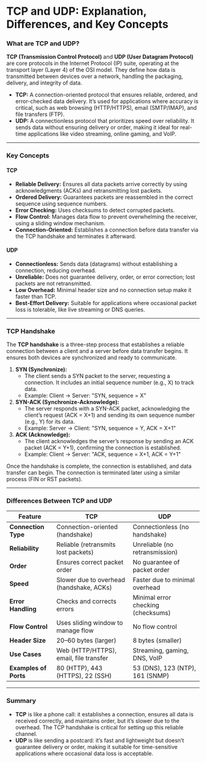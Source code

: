 # TCP and UDP: Explanation, Differences, and Key Concepts

### What are TCP and UDP?

**TCP (Transmission Control Protocol)** and **UDP (User Datagram Protocol)** are core protocols in the Internet Protocol (IP) suite, operating at the transport layer (Layer 4\) of the OSI model. They define how data is transmitted between devices over a network, handling the packaging, delivery, and integrity of data.

* **TCP:** A connection-oriented protocol that ensures reliable, ordered, and error-checked data delivery. It’s used for applications where accuracy is critical, such as web browsing (HTTP/HTTPS), email (SMTP/IMAP), and file transfers (FTP).  
* **UDP:** A connectionless protocol that prioritizes speed over reliability. It sends data without ensuring delivery or order, making it ideal for real-time applications like video streaming, online gaming, and VoIP.

---

### Key Concepts

#### TCP

* **Reliable Delivery:** Ensures all data packets arrive correctly by using acknowledgments (ACKs) and retransmitting lost packets.  
* **Ordered Delivery:** Guarantees packets are reassembled in the correct sequence using sequence numbers.  
* **Error Checking:** Uses checksums to detect corrupted packets.  
* **Flow Control:** Manages data flow to prevent overwhelming the receiver, using a sliding window mechanism.  
* **Connection-Oriented:** Establishes a connection before data transfer via the TCP handshake and terminates it afterward.

#### UDP

* **Connectionless:** Sends data (datagrams) without establishing a connection, reducing overhead.  
* **Unreliable:** Does not guarantee delivery, order, or error correction; lost packets are not retransmitted.  
* **Low Overhead:** Minimal header size and no connection setup make it faster than TCP.  
* **Best-Effort Delivery:** Suitable for applications where occasional packet loss is tolerable, like live streaming or DNS queries.

---

### TCP Handshake

The **TCP handshake** is a three-step process that establishes a reliable connection between a client and a server before data transfer begins. It ensures both devices are synchronized and ready to communicate.

1. **SYN (Synchronize):**  
   * The client sends a SYN packet to the server, requesting a connection. It includes an initial sequence number (e.g., X) to track data.  
   * Example: Client → Server: "SYN, sequence \= X"  
2. **SYN-ACK (Synchronize-Acknowledge):**  
   * The server responds with a SYN-ACK packet, acknowledging the client’s request (ACK \= X+1) and sending its own sequence number (e.g., Y) for its data.  
   * Example: Server → Client: "SYN, sequence \= Y, ACK \= X+1"  
3. **ACK (Acknowledge):**  
   * The client acknowledges the server’s response by sending an ACK packet (ACK \= Y+1), confirming the connection is established.  
   * Example: Client → Server: "ACK, sequence \= X+1, ACK \= Y+1"

Once the handshake is complete, the connection is established, and data transfer can begin. The connection is terminated later using a similar process (FIN or RST packets).  

---

### Differences Between TCP and UDP

| Feature | TCP | UDP |
| ----- | ----- | ----- |
| **Connection Type** | Connection-oriented (handshake) | Connectionless (no handshake) |
| **Reliability** | Reliable (retransmits lost packets) | Unreliable (no retransmission) |
| **Order** | Ensures correct packet order | No guarantee of packet order |
| **Speed** | Slower due to overhead (handshake, ACKs) | Faster due to minimal overhead |
| **Error Handling** | Checks and corrects errors | Minimal error checking (checksums) |
| **Flow Control** | Uses sliding window to manage flow | No flow control |
| **Header Size** | 20–60 bytes (larger) | 8 bytes (smaller) |
| **Use Cases** | Web (HTTP/HTTPS), email, file transfer | Streaming, gaming, DNS, VoIP |
| **Examples of Ports** | 80 (HTTP), 443 (HTTPS), 22 (SSH) | 53 (DNS), 123 (NTP), 161 (SNMP) |

---

### Summary

* **TCP** is like a phone call: it establishes a connection, ensures all data is received correctly, and maintains order, but it’s slower due to the overhead. The TCP handshake is critical for setting up this reliable channel.  
* **UDP** is like sending a postcard: it’s fast and lightweight but doesn’t guarantee delivery or order, making it suitable for time-sensitive applications where occasional data loss is acceptable.


